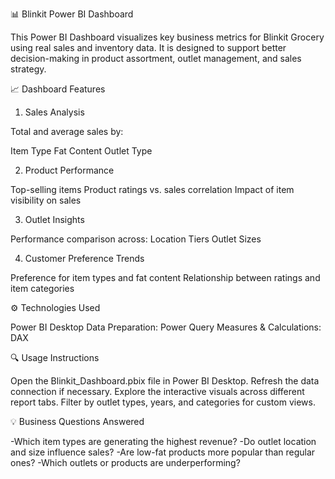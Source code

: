 
📊 Blinkit Power BI Dashboard

This Power BI Dashboard visualizes key business metrics for Blinkit Grocery using real sales and inventory data. It is designed to support better decision-making in product assortment, outlet management, and sales strategy.

📈 Dashboard Features

1. Sales Analysis
   
Total and average sales by:

Item Type
Fat Content
Outlet Type



2. Product Performance
   
Top-selling items
Product ratings vs. sales correlation
Impact of item visibility on sales

3. Outlet Insights
   
Performance comparison across:
Location Tiers
Outlet Sizes


4. Customer Preference Trends
   
Preference for item types and fat content
Relationship between ratings and item categories

⚙️ Technologies Used

Power BI Desktop
Data Preparation: Power Query
Measures & Calculations: DAX

🔍 Usage Instructions

Open the Blinkit_Dashboard.pbix file in Power BI Desktop.
Refresh the data connection if necessary.
Explore the interactive visuals across different report tabs.
Filter by outlet types, years, and categories for custom views.

💡 Business Questions Answered

-Which item types are generating the highest revenue?
-Do outlet location and size influence sales?
-Are low-fat products more popular than regular ones?
-Which outlets or products are underperforming?
